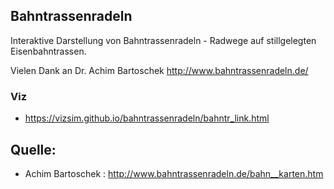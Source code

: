 
## Bahntrassenradeln   
Interaktive Darstellung von Bahntrassenradeln - Radwege auf stillgelegten Eisenbahntrassen.

Vielen Dank an Dr. Achim Bartoschek http://www.bahntrassenradeln.de/

### Viz
* https://vizsim.github.io/bahntrassenradeln/bahntr_link.html



## Quelle:
* Achim Bartoschek :  http://www.bahntrassenradeln.de/bahn__karten.htm

